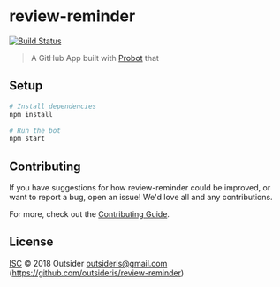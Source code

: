 # review-reminder

[![Build Status](https://travis-ci.com/outsideris/review-reminder.svg?branch=master)](https://travis-ci.com/outsideris/review-reminder)

> A GitHub App built with [Probot](https://github.com/probot/probot) that 

## Setup

```sh
# Install dependencies
npm install

# Run the bot
npm start
```

## Contributing

If you have suggestions for how review-reminder could be improved, or want to report a bug, open an issue! We'd love all and any contributions.

For more, check out the [Contributing Guide](CONTRIBUTING.md).

## License

[ISC](LICENSE) © 2018 Outsider <outsideris@gmail.com> (https://github.com/outsideris/review-reminder)
